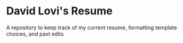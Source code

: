 # David Lovi's Resume

A repository to keep track of my current resume, formatting template choices, and past edits
